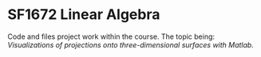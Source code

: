 # SF1672 Linear Algebra
Code and files project work within the course. The topic being: <br>
*Visualizations of projections onto three-dimensional surfaces with Matlab.*      
  
